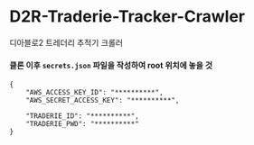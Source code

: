 # D2R-Traderie-Tracker-Crawler
디아블로2 트레더리 추적기 크롤러

#### 클론 이후 `secrets.json` 파일을 작성하여 root 위치에 놓을 것
```
{
    "AWS_ACCESS_KEY_ID": "**********",
    "AWS_SECRET_ACCESS_KEY": "**********",

    "TRADERIE_ID": "**********",
    "TRADERIE_PWD": "**********"
}

```
